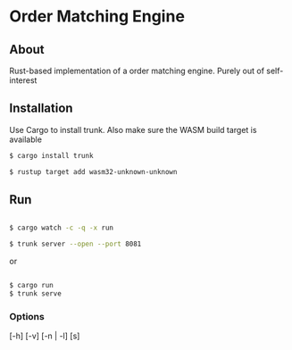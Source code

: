 # Order Matching Engine

## About

Rust-based implementation of a order matching engine. Purely out of self-interest 

## Installation

Use Cargo to install trunk. Also make sure the WASM build target is available

```bash
$ cargo install trunk

$ rustup target add wasm32-unknown-unknown

```
## Run
```bash

$ cargo watch -c -q -x run

$ trunk server --open --port 8081

```

or 
```bash

$ cargo run
$ trunk serve

```

### Options
[-h] [-v] [-n | -l] [s]